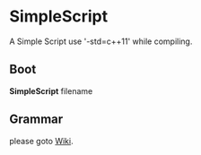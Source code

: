 # SimpleScript
A Simple Script
use '-std=c++11' while compiling.
## Boot
**SimpleScript** filename
## Grammar
please goto [Wiki](https://github.com/Fedoraer/SimpleScript/wiki).
